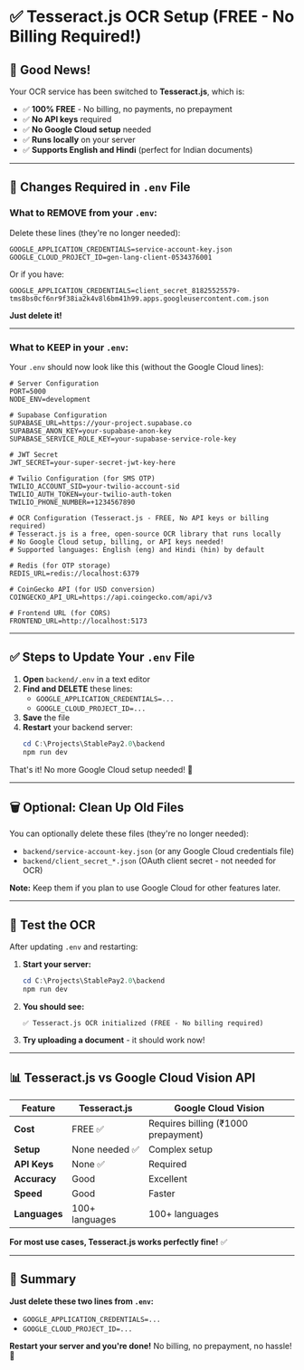# ✅ Tesseract.js OCR Setup (FREE - No Billing Required!)

## 🎉 Good News!

Your OCR service has been switched to **Tesseract.js**, which is:
- ✅ **100% FREE** - No billing, no payments, no prepayment
- ✅ **No API keys** required
- ✅ **No Google Cloud setup** needed
- ✅ **Runs locally** on your server
- ✅ **Supports English and Hindi** (perfect for Indian documents)

---

## 📝 Changes Required in `.env` File

### **What to REMOVE from your `.env`:**

Delete these lines (they're no longer needed):

```env
GOOGLE_APPLICATION_CREDENTIALS=service-account-key.json
GOOGLE_CLOUD_PROJECT_ID=gen-lang-client-0534376001
```

Or if you have:
```env
GOOGLE_APPLICATION_CREDENTIALS=client_secret_81825525579-tms8bs0cf6nr9f38ia2k4v8l6bm41h99.apps.googleusercontent.com.json
```

**Just delete it!**

---

### **What to KEEP in your `.env`:**

Your `.env` should now look like this (without the Google Cloud lines):

```env
# Server Configuration
PORT=5000
NODE_ENV=development

# Supabase Configuration
SUPABASE_URL=https://your-project.supabase.co
SUPABASE_ANON_KEY=your-supabase-anon-key
SUPABASE_SERVICE_ROLE_KEY=your-supabase-service-role-key

# JWT Secret
JWT_SECRET=your-super-secret-jwt-key-here

# Twilio Configuration (for SMS OTP)
TWILIO_ACCOUNT_SID=your-twilio-account-sid
TWILIO_AUTH_TOKEN=your-twilio-auth-token
TWILIO_PHONE_NUMBER=+1234567890

# OCR Configuration (Tesseract.js - FREE, No API keys or billing required)
# Tesseract.js is a free, open-source OCR library that runs locally
# No Google Cloud setup, billing, or API keys needed!
# Supported languages: English (eng) and Hindi (hin) by default

# Redis (for OTP storage)
REDIS_URL=redis://localhost:6379

# CoinGecko API (for USD conversion)
COINGECKO_API_URL=https://api.coingecko.com/api/v3

# Frontend URL (for CORS)
FRONTEND_URL=http://localhost:5173
```

---

## ✅ Steps to Update Your `.env` File

1. **Open** `backend/.env` in a text editor
2. **Find and DELETE** these lines:
   - `GOOGLE_APPLICATION_CREDENTIALS=...`
   - `GOOGLE_CLOUD_PROJECT_ID=...`
3. **Save** the file
4. **Restart** your backend server:
   ```powershell
   cd C:\Projects\StablePay2.0\backend
   npm run dev
   ```

That's it! No more Google Cloud setup needed! 🎉

---

## 🗑️ Optional: Clean Up Old Files

You can optionally delete these files (they're no longer needed):

- `backend/service-account-key.json` (or any Google Cloud credentials file)
- `backend/client_secret_*.json` (OAuth client secret - not needed for OCR)

**Note:** Keep them if you plan to use Google Cloud for other features later.

---

## 🧪 Test the OCR

After updating `.env` and restarting:

1. **Start your server:**
   ```powershell
   cd C:\Projects\StablePay2.0\backend
   npm run dev
   ```

2. **You should see:**
   ```
   ✅ Tesseract.js OCR initialized (FREE - No billing required)
   ```

3. **Try uploading a document** - it should work now!

---

## 📊 Tesseract.js vs Google Cloud Vision API

| Feature | Tesseract.js | Google Cloud Vision |
|---------|-------------|---------------------|
| **Cost** | FREE ✅ | Requires billing (₹1000 prepayment) |
| **Setup** | None needed ✅ | Complex setup |
| **API Keys** | None ✅ | Required |
| **Accuracy** | Good | Excellent |
| **Speed** | Good | Faster |
| **Languages** | 100+ languages | 100+ languages |

**For most use cases, Tesseract.js works perfectly fine!** ✅

---

## 🎯 Summary

**Just delete these two lines from `.env`:**
- `GOOGLE_APPLICATION_CREDENTIALS=...`
- `GOOGLE_CLOUD_PROJECT_ID=...`

**Restart your server and you're done!** No billing, no prepayment, no hassle! 🚀

